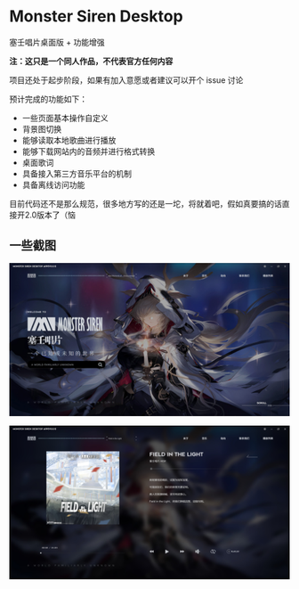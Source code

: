 # Monster Siren Desktop

塞壬唱片桌面版 + 功能增强

**注：这只是一个同人作品，不代表官方任何内容**

项目还处于起步阶段，如果有加入意愿或者建议可以开个 issue 讨论

预计完成的功能如下：

- 一些页面基本操作自定义
- 背景图切换
- 能够读取本地歌曲进行播放
- 能够下载网站内的音频并进行格式转换
- 桌面歌词
- 具备接入第三方音乐平台的机制
- 具备离线访问功能

目前代码还不是那么规范，很多地方写的还是一坨，将就着吧，假如真要搞的话直接开2.0版本了（恼

## 一些截图

![](./docs/Img/1.jpg)

![](./docs/Img/2.jpg)